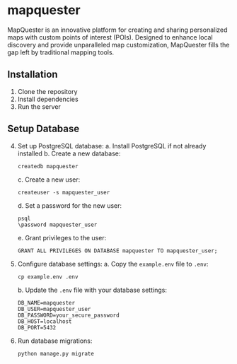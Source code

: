 # mapquester
MapQuester is an innovative platform for creating and sharing personalized maps with custom points of interest (POIs). Designed to enhance local discovery and provide unparalleled map customization, MapQuester fills the gap left by traditional mapping tools.

## Installation

1. Clone the repository
2. Install dependencies
3. Run the server   

## Setup Database

4. Set up PostgreSQL database:
   a. Install PostgreSQL if not already installed
   b. Create a new database:
      ```
      createdb mapquester
      ```
   c. Create a new user:
      ```
      createuser -s mapquester_user
      ```
   d. Set a password for the new user:
      ```
      psql
      \password mapquester_user
      ```
   e. Grant privileges to the user:
      ```
      GRANT ALL PRIVILEGES ON DATABASE mapquester TO mapquester_user;
      ```

5. Configure database settings:
   a. Copy the `example.env` file to `.env`:
      ```
      cp example.env .env
      ```
   b. Update the `.env` file with your database settings:
      ```
      DB_NAME=mapquester
      DB_USER=mapquester_user
      DB_PASSWORD=your_secure_password
      DB_HOST=localhost
      DB_PORT=5432
      ```

6. Run database migrations:
   ```
   python manage.py migrate
   ```

